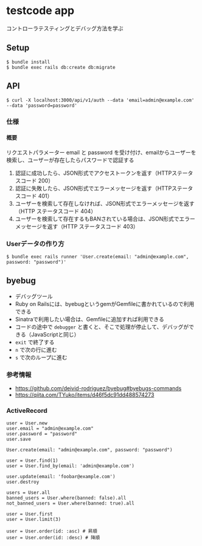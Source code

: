 # testcode app

コントローラテスティングとデバッグ方法を学ぶ

## Setup

```
$ bundle install
$ bundle exec rails db:create db:migrate
```

## API

```
$ curl -X localhost:3000/api/v1/auth --data 'email=admin@example.com' --data 'password=password'
```

### 仕様

#### 概要

リクエストパラメーター email と password を受け付け、emailからユーザーを検索し、ユーザーが存在したらパスワードで認証する

1. 認証に成功したら、JSON形式でアクセストークンを返す（HTTPステータスコード 200）
2. 認証に失敗したら、JSON形式でエラーメッセージを返す（HTTPステータスコード 401）
2. ユーザーを検索して存在しなければ、JSON形式でエラーメッセージを返す（HTTP ステータスコード 404）
3. ユーザーを検索して存在するもBANされている場合は、JSON形式でエラーメッセージを返す（HTTP ステータスコード 403）

### Userデータの作り方

```
$ bundle exec rails runner 'User.create(email: "admin@example.com", password: "password")'
```

## byebug

- デバッグツール
- Ruby on Railsには、byebugというgemがGemfileに書かれているので利用できる
- Sinatraで利用したい場合は、Gemfileに追加すれば利用できる
- コードの途中で `debugger` と書くと、そこで処理が停止して、デバッグができる（JavaScriptと同じ）
- `exit` で終了する
- `n` で次の行に進む
- `s` で次のループに進む

### 参考情報

- https://github.com/deivid-rodriguez/byebug#byebugs-commands
- https://qiita.com/TYuko/items/d46f5dc91dd488574273

### ActiveRecord

```
user = User.new
user.email = "admin@example.com"
user.password = "password"
user.save

User.create(email: "admin@example.com", password: "password")

user = User.find(1)
user = User.find_by(email: 'admin@example.com')

user.update(email: 'foobar@example.com')
user.destroy

users = User.all
banned_users = User.where(banned: false).all
not_banned_users = User.where(banned: true).all

user = User.first
user = User.limit(3)

user = User.order(id: :asc) # 昇順
user = User.order(id: :desc) # 降順
```
